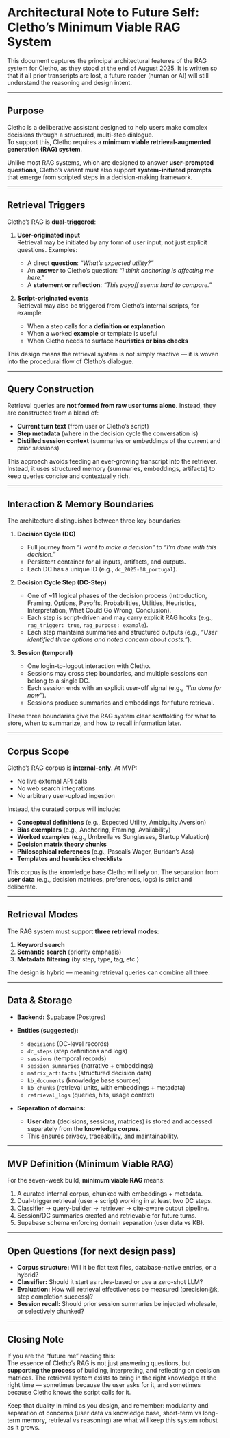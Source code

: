 # Architectural Note to Future Self: Cletho’s Minimum Viable RAG System

This document captures the principal architectural features of the RAG system for Cletho, as they stood at the end of August 2025. It is written so that if all prior transcripts are lost, a future reader (human or AI) will still understand the reasoning and design intent.

---

## Purpose

Cletho is a deliberative assistant designed to help users make complex decisions through a structured, multi-step dialogue.  
To support this, Cletho requires a **minimum viable retrieval-augmented generation (RAG) system**.  

Unlike most RAG systems, which are designed to answer **user-prompted questions**, Cletho’s variant must also support **system-initiated prompts** that emerge from scripted steps in a decision-making framework.

---

## Retrieval Triggers

Cletho’s RAG is **dual-triggered**:

1. **User-originated input**  
   Retrieval may be initiated by any form of user input, not just explicit questions. Examples:  
   - A direct **question**: *“What’s expected utility?”*  
   - An **answer** to Cletho’s question: *“I think anchoring is affecting me here.”*  
   - A **statement or reflection**: *“This payoff seems hard to compare.”*

2. **Script-originated events**  
   Retrieval may also be triggered from Cletho’s internal scripts, for example:  
   - When a step calls for a **definition or explanation**  
   - When a worked **example** or template is useful  
   - When Cletho needs to surface **heuristics or bias checks**

This design means the retrieval system is not simply reactive — it is woven into the procedural flow of Cletho’s dialogue.

---

## Query Construction

Retrieval queries are **not formed from raw user turns alone.** Instead, they are constructed from a blend of:

- **Current turn text** (from user or Cletho’s script)  
- **Step metadata** (where in the decision cycle the conversation is)  
- **Distilled session context** (summaries or embeddings of the current and prior sessions)

This approach avoids feeding an ever-growing transcript into the retriever. Instead, it uses structured memory (summaries, embeddings, artifacts) to keep queries concise and contextually rich.

---

## Interaction & Memory Boundaries

The architecture distinguishes between three key boundaries:

1. **Decision Cycle (DC)**  
   - Full journey from *“I want to make a decision”* to *“I’m done with this decision.”*  
   - Persistent container for all inputs, artifacts, and outputs.  
   - Each DC has a unique ID (e.g., `dc_2025-08_portugal`).  

2. **Decision Cycle Step (DC-Step)**  
   - One of ~11 logical phases of the decision process (Introduction, Framing, Options, Payoffs, Probabilities, Utilities, Heuristics, Interpretation, What Could Go Wrong, Conclusion).  
   - Each step is script-driven and may carry explicit RAG hooks (e.g., `rag_trigger: true`, `rag_purpose: example`).  
   - Each step maintains summaries and structured outputs (e.g., *“User identified three options and noted concern about costs.”*).  

3. **Session (temporal)**  
   - One login-to-logout interaction with Cletho.  
   - Sessions may cross step boundaries, and multiple sessions can belong to a single DC.  
   - Each session ends with an explicit user-off signal (e.g., *“I’m done for now”*).  
   - Sessions produce summaries and embeddings for future retrieval.

These three boundaries give the RAG system clear scaffolding for what to store, when to summarize, and how to recall information later.

---

## Corpus Scope

Cletho’s RAG corpus is **internal-only**. At MVP:

- No live external API calls  
- No web search integrations  
- No arbitrary user-upload ingestion  

Instead, the curated corpus will include:

- **Conceptual definitions** (e.g., Expected Utility, Ambiguity Aversion)  
- **Bias exemplars** (e.g., Anchoring, Framing, Availability)  
- **Worked examples** (e.g., Umbrella vs Sunglasses, Startup Valuation)  
- **Decision matrix theory chunks**  
- **Philosophical references** (e.g., Pascal’s Wager, Buridan’s Ass)  
- **Templates and heuristics checklists**

This corpus is the knowledge base Cletho will rely on. The separation from **user data** (e.g., decision matrices, preferences, logs) is strict and deliberate.

---

## Retrieval Modes

The RAG system must support **three retrieval modes**:

1. **Keyword search**  
2. **Semantic search** (priority emphasis)  
3. **Metadata filtering** (by step, type, tag, etc.)

The design is hybrid — meaning retrieval queries can combine all three.

---

## Data & Storage

- **Backend:** Supabase (Postgres)  
- **Entities (suggested):**  
  - `decisions` (DC-level records)  
  - `dc_steps` (step definitions and logs)  
  - `sessions` (temporal records)  
  - `session_summaries` (narrative + embeddings)  
  - `matrix_artifacts` (structured decision data)  
  - `kb_documents` (knowledge base sources)  
  - `kb_chunks` (retrieval units, with embeddings + metadata)  
  - `retrieval_logs` (queries, hits, usage context)

- **Separation of domains:**  
  - **User data** (decisions, sessions, matrices) is stored and accessed separately from the **knowledge corpus**.  
  - This ensures privacy, traceability, and maintainability.

---

## MVP Definition (Minimum Viable RAG)

For the seven-week build, **minimum viable RAG** means:

1. A curated internal corpus, chunked with embeddings + metadata.  
2. Dual-trigger retrieval (user + script) working in at least two DC steps.  
3. Classifier → query-builder → retriever → cite-aware output pipeline.  
4. Session/DC summaries created and retrievable for future turns.  
5. Supabase schema enforcing domain separation (user data vs KB).  

---

## Open Questions (for next design pass)

- **Corpus structure:** Will it be flat text files, database-native entries, or a hybrid?  
- **Classifier:** Should it start as rules-based or use a zero-shot LLM?  
- **Evaluation:** How will retrieval effectiveness be measured (precision@k, step completion success)?  
- **Session recall:** Should prior session summaries be injected wholesale, or selectively chunked?  

---

## Closing Note

If you are the “future me” reading this:  
The essence of Cletho’s RAG is not just answering questions, but **supporting the process** of building, interpreting, and reflecting on decision matrices. The retrieval system exists to bring in the right knowledge at the right time — sometimes because the user asks for it, and sometimes because Cletho knows the script calls for it.  

Keep that duality in mind as you design, and remember: modularity and separation of concerns (user data vs knowledge base, short-term vs long-term memory, retrieval vs reasoning) are what will keep this system robust as it grows.


